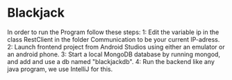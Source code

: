 # Blackjack
In order to run the Program follow these steps:
1: Edit the variable ip in the class RestClient in the folder Communication to be your current IP-adress.
2: Launch frontend project from Android Studios using either an emulator or an android phone.
3: Start a local MongoDB database by running mongod, and add and use a db named "blackjackdb".
4: Run the backend like any java program, we use IntelliJ for this.
